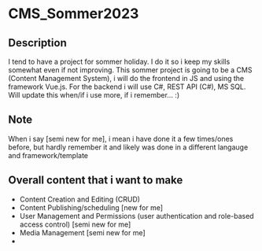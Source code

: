 # CMS_Sommer2023

## Description
I tend to have a project for sommer holiday. I do it so i keep my skills somewhat even if not improving. 
This sommer project is going to be a CMS (Content Management System), i will do the frontend in JS and using the framework Vue.js. For the backend i will use C#, REST API (C#), MS SQL. Will update this when/if i use more, if i remember... :) 

## Note
When i say [semi new for me], i mean i have done it a few times/ones before, but hardly remember it and likely was done in a different langauge and framework/template

## Overall content that i want to make
- Content Creation and Editing (CRUD)
- Content Publishing/scheduling [new for me]
- User Management and Permissions (user authentication and role-based access control) [semi new for me]
- Media Management [semi new for me]
- 
